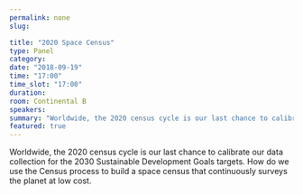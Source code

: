 ```yaml
---
permalink: none
slug:

title: "2020 Space Census"
type: Panel
category:
date: "2018-09-19"
time: "17:00"
time_slot: "17:00"
duration:
room: Continental B
speakers:
summary: "Worldwide, the 2020 census cycle is our last chance to calibrate our data collection for the 2030 Sustainable Development Goals targets. How do we use the Census process to build a space census that continuously surveys the planet at low cost."
featured: true
---
```

Worldwide, the 2020 census cycle is our last chance to calibrate our data collection for the 2030 Sustainable Development Goals targets. How do we use the Census process to build a space census that continuously surveys the planet at low cost.

